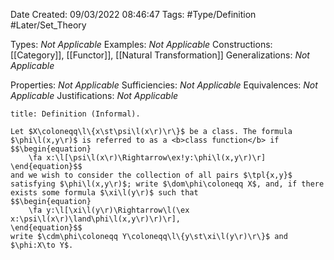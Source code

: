 <div class="topSpace"></div>

Date Created: 09/03/2022 08:46:47
Tags: #Type/Definition #Later/Set_Theory

Types: <i>Not Applicable</i>
Examples: <i>Not Applicable</i>
Constructions: [[Category]], [[Functor]], [[Natural Transformation]]
Generalizations: <i>Not Applicable</i>

Properties: <i>Not Applicable</i>
Sufficiencies: <i>Not Applicable</i>
Equivalences: <i>Not Applicable</i>
Justifications: <i>Not Applicable</i>

``` ad-Definition
title: Definition (Informal).

Let $X\coloneqq\l\{x\st\psi\l(x\r)\r\}$ be a class. The formula $\phi\l(x,y\r)$ is referred to as a <b>class function</b> if
$$\begin{equation}
    \fa x:\l[\psi\l(x\r)\Rightarrow\ex!y:\phi\l(x,y\r)\r]
\end{equation}$$
and we wish to consider the collection of all pairs $\tpl{x,y}$ satisfying $\phi\l(x,y\r)$; write $\dom\phi\coloneqq X$, and, if there exists some formula $\xi\l(y\r)$ such that
$$\begin{equation}
    \fa y:\l[\xi\l(y\r)\Rightarrow\l(\ex x:\psi\l(x\r)\land\phi\l(x,y\r)\r)\r],
\end{equation}$$
write $\cdm\phi\coloneqq Y\coloneqq\l\{y\st\xi\l(y\r)\r\}$ and $\phi:X\to Y$.

```
